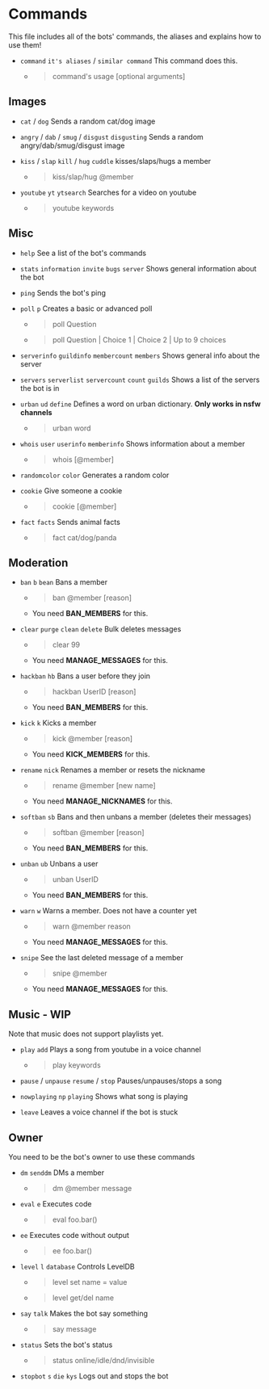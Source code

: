 # Commands

This file includes all of the bots' commands, the aliases and explains how to use them!

* `command` `it's aliases` / `similar command` This command does this.

    * > command's usage [optional arguments]

## Images

* `cat` / `dog` Sends a random cat/dog image

* `angry` / `dab` / `smug` / `disgust` `disgusting` Sends a random angry/dab/smug/disgust image

* `kiss` / `slap` `kill` / `hug` `cuddle` kisses/slaps/hugs a member

    * > kiss/slap/hug @member

* `youtube` `yt` `ytsearch` Searches for a video on youtube

    * > youtube keywords

## Misc

* `help` See a list of the bot's commands

* `stats` `information` `invite` `bugs` `server` Shows general information about the bot

* `ping` Sends the bot's ping

* `poll` `p` Creates a basic or advanced poll

    * > poll Question

    * > poll Question | Choice 1 | Choice 2 | Up to 9 choices

* `serverinfo` `guildinfo` `membercount` `members` Shows general info about the server

* `servers` `serverlist` `servercount` `count` `guilds` Shows a list of the servers the bot is in

* `urban` `ud` `define` Defines a word on urban dictionary. **Only works in nsfw channels**

    * > urban word

* `whois` `user` `userinfo` `memberinfo` Shows information about a member

    * > whois [@member]

* `randomcolor` `color` Generates a random color

* `cookie` Give someone a cookie

    * > cookie [@member]

* `fact` `facts` Sends animal facts

    * > fact cat/dog/panda

## Moderation

* `ban` `b` `bean` Bans a member

    * > ban @member [reason]

    * You need **BAN_MEMBERS** for this.

* `clear` `purge` `clean` `delete` Bulk deletes messages

    * > clear 99

    * You need **MANAGE_MESSAGES** for this.

* `hackban` `hb` Bans a user before they join

    * > hackban UserID [reason]

    * You need **BAN_MEMBERS** for this.

* `kick` `k` Kicks a member

    * > kick @member [reason]

    * You need **KICK_MEMBERS** for this.

* `rename` `nick` Renames a member or resets the nickname

    * > rename @member [new name]

    * You need **MANAGE_NICKNAMES** for this.

* `softban` `sb` Bans and then unbans a member (deletes their messages)

    * > softban @member [reason]

    * You need **BAN_MEMBERS** for this.

* `unban` `ub` Unbans a user

    * > unban UserID

    * You need **BAN_MEMBERS** for this.

* `warn` `w` Warns a member. Does not have a counter yet

    * > warn @member reason

    * You need **MANAGE_MESSAGES** for this.

* `snipe` See the last deleted message of a member

    * > snipe @member

    * You need **MANAGE_MESSAGES** for this.

## Music - WIP

Note that music does not support playlists yet.

* `play` `add` Plays a song from youtube in a voice channel

    * > play keywords

* `pause` / `unpause` `resume` / `stop` Pauses/unpauses/stops a song

* `nowplaying` `np` `playing` Shows what song is playing

* `leave` Leaves a voice channel if the bot is stuck

## Owner

You need to be the bot's owner to use these commands

* `dm` `senddm` DMs a member

    * > dm @member message

* `eval` `e` Executes code

    * > eval foo.bar()

* `ee` Executes code without output

    * > ee foo.bar()

* `level` `l` `database` Controls LevelDB

    * > level set name = value

    * > level get/del name

* `say` `talk` Makes the bot say something

    * > say message

* `status` Sets the bot's status

    * > status online/idle/dnd/invisible

* `stopbot` `s` `die` `kys` Logs out and stops the bot